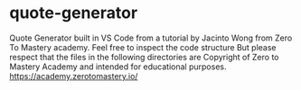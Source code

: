 # quote-generator
Quote Generator built in VS Code from a tutorial by Jacinto Wong from Zero To Mastery academy.
Feel free to inspect the code structure
But please respect that the files in the following directories are Copyright of Zero to Mastery Academy and intended for educational purposes.
https://academy.zerotomastery.io/

